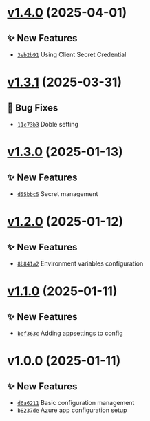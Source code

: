 # [v1.4.0](https://github.com/fredrkl/app-configuration-demo/compare/v1.3.1...v1.4.0) (2025-04-01)

## ✨ New Features
- [`3eb2b91`](https://github.com/fredrkl/app-configuration-demo/commit/3eb2b91)  Using Client Secret Credential

# [v1.3.1](https://github.com/fredrkl/app-configuration-demo/compare/v1.3.0...v1.3.1) (2025-03-31)

## 🐛 Bug Fixes
- [`11c73b3`](https://github.com/fredrkl/app-configuration-demo/commit/11c73b3)  Doble setting

# [v1.3.0](https://github.com/fredrkl/app-configuration-demo/compare/v1.2.0...v1.3.0) (2025-01-13)

## ✨ New Features
- [`d55bbc5`](https://github.com/fredrkl/app-configuration-demo/commit/d55bbc5)  Secret management

# [v1.2.0](https://github.com/fredrkl/app-configuration-demo/compare/v1.1.0...v1.2.0) (2025-01-12)

## ✨ New Features
- [`8b841a2`](https://github.com/fredrkl/app-configuration-demo/commit/8b841a2)  Environment variables configuration

# [v1.1.0](https://github.com/fredrkl/app-configuration-demo/compare/v1.0.0...v1.1.0) (2025-01-11)

## ✨ New Features
- [`bef363c`](https://github.com/fredrkl/app-configuration-demo/commit/bef363c)  Adding appsettings to config

# v1.0.0 (2025-01-11)

## ✨ New Features
- [`d6a6211`](https://github.com/fredrkl/app-configuration-demo/commit/d6a6211)  Basic configuration management 
- [`b8237de`](https://github.com/fredrkl/app-configuration-demo/commit/b8237de)  Azure app configuration setup
